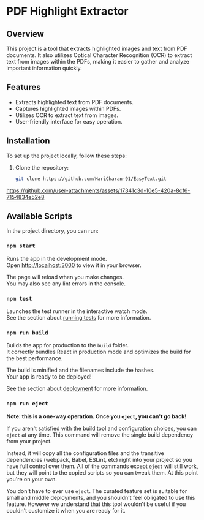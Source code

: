 # PDF Highlight Extractor

## Overview

This project is a tool that extracts highlighted images and text from PDF documents. It also utilizes Optical Character Recognition (OCR) to extract text from images within the PDFs, making it easier to gather and analyze important information quickly.

## Features

- Extracts highlighted text from PDF documents.
- Captures highlighted images within PDFs.
- Utilizes OCR to extract text from images.
- User-friendly interface for easy operation.

## Installation

To set up the project locally, follow these steps:

1. Clone the repository:
   ```bash
   git clone https://github.com/HariCharan-91/EasyText.git

https://github.com/user-attachments/assets/17341c3d-10e5-420a-8cf6-7154834e52e8

## Available Scripts

In the project directory, you can run:

### `npm start`

Runs the app in the development mode.\
Open [http://localhost:3000](http://localhost:3000) to view it in your browser.

The page will reload when you make changes.\
You may also see any lint errors in the console.

### `npm test`

Launches the test runner in the interactive watch mode.\
See the section about [running tests](https://facebook.github.io/create-react-app/docs/running-tests) for more information.

### `npm run build`

Builds the app for production to the `build` folder.\
It correctly bundles React in production mode and optimizes the build for the best performance.

The build is minified and the filenames include the hashes.\
Your app is ready to be deployed!

See the section about [deployment](https://facebook.github.io/create-react-app/docs/deployment) for more information.

### `npm run eject`

**Note: this is a one-way operation. Once you `eject`, you can't go back!**

If you aren't satisfied with the build tool and configuration choices, you can `eject` at any time. This command will remove the single build dependency from your project.

Instead, it will copy all the configuration files and the transitive dependencies (webpack, Babel, ESLint, etc) right into your project so you have full control over them. All of the commands except `eject` will still work, but they will point to the copied scripts so you can tweak them. At this point you're on your own.

You don't have to ever use `eject`. The curated feature set is suitable for small and middle deployments, and you shouldn't feel obligated to use this feature. However we understand that this tool wouldn't be useful if you couldn't customize it when you are ready for it.

